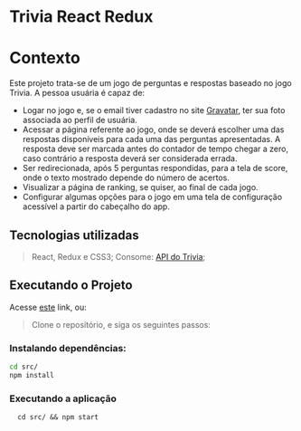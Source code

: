 # Trivia React Redux

# Contexto

Este projeto trata-se de um jogo de perguntas e respostas baseado no jogo Trivia. A pessoa usuária é capaz de:

 - Logar no jogo e, se o email tiver cadastro no site [Gravatar](https://pt.gravatar.com/), ter sua foto associada ao perfil de usuária.
  - Acessar a página referente ao jogo, onde se deverá escolher uma das respostas disponíveis para cada uma das perguntas apresentadas. A resposta deve ser marcada antes do contador de tempo chegar a zero, caso contrário a resposta deverá ser considerada errada.
  - Ser redirecionada, após 5 perguntas respondidas, para a tela de score, onde o texto mostrado depende do número de acertos.
  - Visualizar a página de ranking, se quiser, ao final de cada jogo.
  - Configurar algumas opções para o jogo em uma tela de configuração acessível a partir do cabeçalho do app.

## Tecnologias utilizadas

> React, Redux e CSS3;
> Consome: [API do Trivia](https://opentdb.com/api_config.php);

## Executando o Projeto

Acesse [este](https://caiocavalcante063.github.io/Trivia-React-Redux/) link, ou:

> Clone o repositório, e siga os seguintes passos:

### Instalando dependências:
```bash
cd src/
npm install
``` 
### Executando a aplicação

  ```
    cd src/ && npm start
  ```
